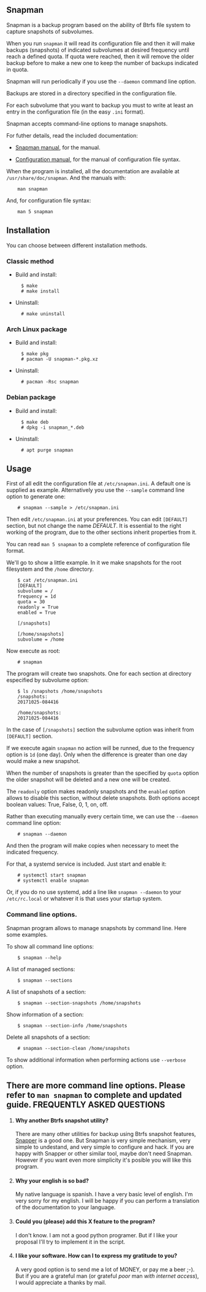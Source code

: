 Snapman
-------

Snapman is a backup program based on the ability of Btrfs file system to
capture snapshots of subvolumes.

When you run `snapman` it will read its configuration file and then it will
make backups (snapshots) of indicated subvolumes at desired frequency until
reach a defined quota. If quota were reached, then it will remove the older
backup before to make a new one to keep the number of backups indicated in
quota.

Snapman will run periodically if you use the `--daemon` command line option.

Backups are stored in a directory specified in the configuration file.

For each subvolume that you want to backup you must to write at least an entry
in the configuration file (in the easy `.ini` format).

Snapman accepts command-line options to manage snapshots.

For futher details, read the included documentation:

- [Snapman manual](man/en/snapman.1.md), for the manual.

- [Configuration manual](man/en/snapman.5.md), for the manual of configuration
    file syntax.

When the program is installed, all the documentation are available at
`/usr/share/doc/snapman`. And the manuals with:

        man snapman

And, for configuration file syntax:

        man 5 snapman
Installation
------------

You can choose between different installation methods.

### Classic method ###

- Build and install:

        $ make
        # make install

- Uninstall:

        # make uninstall


### Arch Linux package ###

- Build and install:

        $ make pkg
        # pacman -U snapman-*.pkg.xz

- Uninstall:

        # pacman -Rsc snapman


### Debian package ###

- Build and install:

        $ make deb
        # dpkg -i snapman_*.deb

- Uninstall:

        # apt purge snapman
Usage
-----

First of all edit the configuration file at `/etc/snapman.ini`. A default one is
supplied as example. Alternatively you use the `--sample` command line option to
generate one:

        # snapman --sample > /etc/snapman.ini

Then edit `/etc/snapman.ini` at your preferences. You can edit `[DEFAULT]`
section, but not change the name _DEFAULT_. It is essential to the right working
of the program, due to the other sections inherit properties from it.

You can read `man 5 snapman` to a complete reference of configuration file
format.

We'll go to show a little example. In it we make snapshots for the root
filesystem and the `/home` directory.

        $ cat /etc/snapman.ini
        [DEFAULT]
        subvolume = /
        frequency = 1d
        quota = 30
        readonly = True
        enabled = True

        [/snapshots]

        [/home/snapshots]
        subvolume = /home

Now execute as root:

        # snapman

The program will create two snapshots. One for each section at directory
especified by subvolume option:

        $ ls /snapshots /home/snapshots
        /snapshots:
        20171025-084416

        /home/snapshots:
        20171025-084416

In the case of `[/snapshots]` section the subvolume option was inherit from
`[DEFAULT]` section.

If we execute again `snapman` no action will be runned, due to the frequency
option is `1d` (one day). Only when the difference is greater than one day
would make a new snapshot.

When the number of snapshots is greater than the specified by `quota` option
the older snapshot will be deleted and a new one will be created.

The `readonly` option makes readonly snapshots and the `enabled` option allows
to disable this section, without delete snapshots. Both options accept boolean
values: True, False, 0, 1, on, off.

Rather than executing manually every certain time, we can use the `--daemon`
command line option:

        # snapman --daemon

And then the program will make copies when necessary to meet the indicated
frequency.

For that, a systemd service is included. Just start and enable it:

        # systemctl start snapman
        # systemctl enable snapman

Or, if you do no use systemd, add a line like `snapman --daemon` to your
`/etc/rc.local` or whatever it is that uses your startup system.


### Command line options.

Snapman program allows to manage snapshots by command line. Here some examples.

To show all command line options:

        $ snapman --help

A list of managed sections:

        $ snapman --sections

A list of snapshots of a section:

        $ snapman --section-snapshots /home/snapshots

Show information of a section:

        $ snapman --section-info /home/snapshots

Delete all snapshots of a section:

        # snapman --section-clean /home/snapshots

To show additional information when performing actions use `--verbose` option.

There are more command line options. Please refer to `man snapman` to complete
and updated guide.
FREQUENTLY ASKED QUESTIONS
--------------------------

1.  #### Why another Btrfs snapshot utility? ####

    There are many other utilities for backup using Btrfs snapshot features,
    [Snapper](snapper.io) is a good one. But Snapman is very simple mechanism,
    very simple to undestand, and very simple to configure and hack. If you are
    happy with Snapper or other similar tool, maybe don't need Snapman. However
    if you want even more simplicity it's posible you will like this program.

2. #### Why your english is so bad? ####

    My native language is spanish. I have a very basic level of english. I'm 
    very sorry for my english. I will be happy if you can perform a translation 
    of the documentation to your language.

3. #### Could you (please) add this X feature to the program? ####

    I don't know. I am not a good python programer. But if I like your proposal
    I'll try to implement it in the script.

4. #### I like your software. How can I to express my gratitude to you? ####

    A very good option is to send me a lot of MONEY, or pay me a beer ;-). But
    if you are a grateful man (or grateful *poor* man *with internet access*), I 
    would appreciate a thanks by mail.
